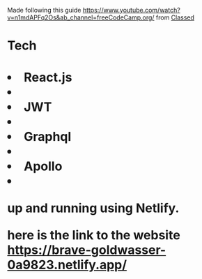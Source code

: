 Made following this guide <https://www.youtube.com/watch?v=n1mdAPFq2Os&ab_channel=freeCodeCamp.org/> from <a href="https://www.youtube.com/c/classsed">Classed<a/>

<h1>Tech<h1/>
  <li>React.js<li/>
  <li>JWT<li/> 
  <li>Graphql<li/>  
  <li>Apollo<li/>  

up and running using Netlify.

here is the link to the website <https://brave-goldwasser-0a9823.netlify.app/>

